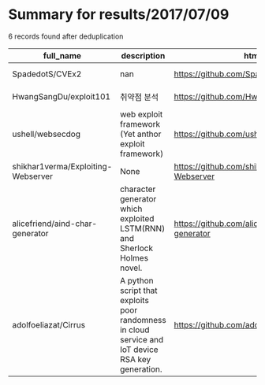 
# Summary for results/2017/07/09
    
6 records found after deduplication

| full_name | description | html_url | matched_list | matched_count | pushed_at | size | stargazers_count | language | forks_count | vul_ids |
|------------------------------------|---------------------------------------------------------------------------------------------------|-------------------------------------------------------|----------------|-----------------|---------------------------|--------|--------------------|------------|---------------|-----------|
| SpadedotS/CVEx2 | nan | https://github.com/SpadedotS/CVEx2 | ['cve-2'] | 1 | 2017-07-09 00:27:54+00:00 | 149 | 0 | Python | 0 | [] |
| HwangSangDu/exploit101 | 취약점 분석 | https://github.com/HwangSangDu/exploit101 | ['exploit'] | 1 | 2017-07-09 03:25:48+00:00 | 0 | 0 | | 0 | [] |
| ushell/websecdog | web exploit framework (Yet anthor exploit framework) | https://github.com/ushell/websecdog | ['exploit'] | 1 | 2017-07-09 09:31:07+00:00 | 17 | 0 | Python | 0 | [] |
| shikhar1verma/Exploiting-Webserver | None | https://github.com/shikhar1verma/Exploiting-Webserver | ['exploit'] | 1 | 2017-07-09 19:14:08+00:00 | 13 | 0 | Python | 0 | [] |
| alicefriend/aind-char-generator | character generator which exploited LSTM(RNN) and Sherlock Holmes novel. | https://github.com/alicefriend/aind-char-generator | ['exploit'] | 1 | 2017-07-09 22:28:20+00:00 | 7640 | 0 | HTML | 0 | [] |
| adolfoeliazat/Cirrus | A python script that exploits poor randomness in cloud service and IoT device RSA key generation. | https://github.com/adolfoeliazat/Cirrus | ['exploit'] | 1 | 2017-07-09 17:58:10+00:00 | 18 | 0 | Python | 1 | [] |
